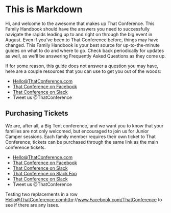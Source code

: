 ﻿# This is Markdown #

Hi, and welcome to the awesome that makes up That Conference.  This Family Handbook should have the answers you need to successfully navigate
the rapids leading up to and right on through the big event in August.  Even if you've been to That Conference before, things may have 
changed.  This Family Handbook is your best source for up-to-the-minute guides on what to do and where to go.  Check back periodically
for updates as well, as we'll be answering Frequently Asked Questions as they come up.

If for some reason, this guide does not answer a question you may have, here are a couple resources that you can use to get you out 
of the woods:

- [Hello@ThatConference.com](mailto:Hello@ThatConference.com)
- <a href="http://www.Facebook.com/ThatConference" target="_blank">That Conference on Facebook</a>
- <a href="http://thatslack.thatconference.com/" target="_blank">That Conference on Slack</a>
- Tweet us @ThatConference

## Purchasing Tickets ##

We are, after all, a Big Tent conference, and we want you to know that your families are not only welcomed, but encouraged to join us for 
Junior Camper sessions.  Each family member requires their own ticket to That Conference; tickets can be purchased through the same link as the main conference tickets.  

- [Hello@ThatConference.com](mailto:Hello@ThatConference.com)
- <a href="http://www.Facebook.com/ThatConference" target="_blank">That Conference on Facebook</a>
- <a href="http://thatslack.thatconference.com/" target="_blank">That Conference on Slack</a>
- <a href="http://thatslack.thatconference.com//foo" target="_blank">That Conference on Slack Foo</a>
- <a href="http://thatslack.thatconference.com/" target="_blank">That Conference on Slack</a>
- Tweet us @ThatConference

Testing two replacements in a row Hello@ThatConference.comhttp://www.Facebook.com/ThatConference to see if there are any isses.